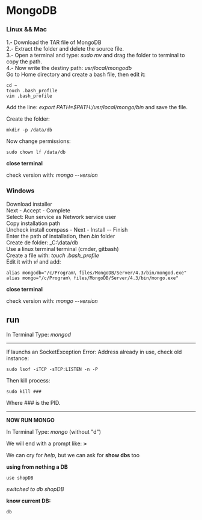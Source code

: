 # MongoDB

### Linux && Mac 

1.- Download the TAR file of MongoDB <br/>
2.- Extract the folder and delete the source file. <br/>
3.- Open a terminal and type: _sudo mv_ and drag the folder to terminal to copy the path. <br/>
4.- Now write the destiny path: _usr/local/mongodb_ <br/>
Go to Home directory and create a bash file, then edit it:

```terminal
cd ~
touch .bash_profile
vim .bash_profile
```

Add the line: _export PATH=$PATH:/usr/local/mongo/bin_ and save the file. <br/>

Create the folder: <br/>

```terminal
mkdir -p /data/db
```

Now change permissions: <br/>

```terminal
sudo chown lf /data/db
```
__close terminal__ <br/>

check version with: _mongo --version_ <br/>

### Windows

Download installer <br/>
Next - Accept - Complete <br/>
Select: Run service as Network service user <br/>
Copy installation path <br/>
Uncheck install compass - Next - Install -- Finish<br/>
Enter the path of installation, then _bin_ folder <br/>
Create de folder: _C:\data/db <br/>
Use a linux terminal terminal (cmder, gitbash) <br/>
Create a file with: _touch .bash_profile_ <br/>
Edit it with _vi_ and add: <br/>

```terminal
alias mongodb="/c/Program\ files/MongoDB/Server/4.3/bin/mongod.exe"
alias mongo="/c/Program\ files/MongoDB/Server/4.3/bin/mongo.exe"
```

__close terminal__ <br/>

check version with: _mongo --version_ <br/>

## run

In Terminal Type: _mongod_ <br/>


---

If launchs an SocketException Error: Address already in use, check old instance:

```terminal
sudo lsof -iTCP -sTCP:LISTEN -n -P
```
Then kill process:

```terminal
sudo kill ###
```

Where _###_ is the PID. <br/>

---

__NOW RUN MONGO__ <br/>

In Terminal Type: _mongo_ (without "d") <br/>

We will end with a prompt like: __>__ <br/>

We can cry for _help_, but we can ask for __show dbs__ too <br/>

__using from nothing a DB__ <br/>

```mongo
use shopDB
```

_switched to db shopDB_ <br/>

__know current DB:__ <br/>

```mongo
db
```















